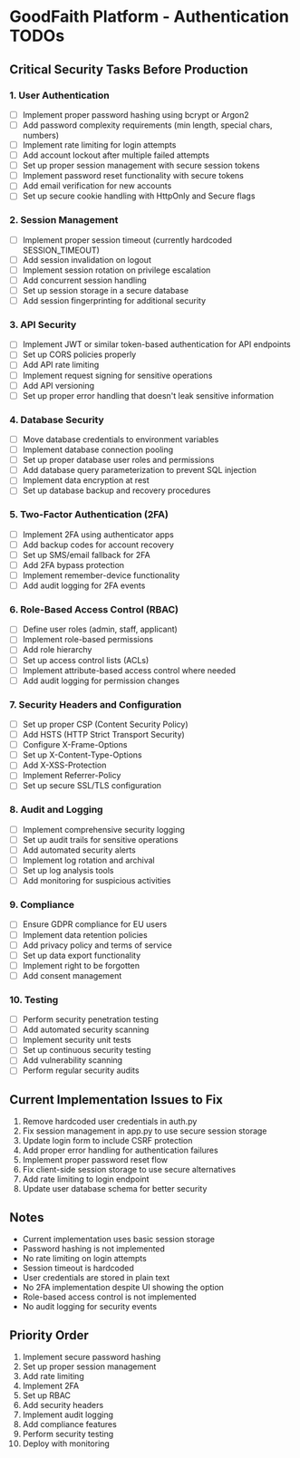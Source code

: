 # GoodFaith Platform - Authentication TODOs

## Critical Security Tasks Before Production

### 1. User Authentication
- [ ] Implement proper password hashing using bcrypt or Argon2
- [ ] Add password complexity requirements (min length, special chars, numbers)
- [ ] Implement rate limiting for login attempts
- [ ] Add account lockout after multiple failed attempts
- [ ] Set up proper session management with secure session tokens
- [ ] Implement password reset functionality with secure tokens
- [ ] Add email verification for new accounts
- [ ] Set up secure cookie handling with HttpOnly and Secure flags

### 2. Session Management
- [ ] Implement proper session timeout (currently hardcoded SESSION_TIMEOUT)
- [ ] Add session invalidation on logout
- [ ] Implement session rotation on privilege escalation
- [ ] Add concurrent session handling
- [ ] Set up session storage in a secure database
- [ ] Add session fingerprinting for additional security

### 3. API Security
- [ ] Implement JWT or similar token-based authentication for API endpoints
- [ ] Set up CORS policies properly
- [ ] Add API rate limiting
- [ ] Implement request signing for sensitive operations
- [ ] Add API versioning
- [ ] Set up proper error handling that doesn't leak sensitive information

### 4. Database Security
- [ ] Move database credentials to environment variables
- [ ] Implement database connection pooling
- [ ] Set up proper database user roles and permissions
- [ ] Add database query parameterization to prevent SQL injection
- [ ] Implement data encryption at rest
- [ ] Set up database backup and recovery procedures

### 5. Two-Factor Authentication (2FA)
- [ ] Implement 2FA using authenticator apps
- [ ] Add backup codes for account recovery
- [ ] Set up SMS/email fallback for 2FA
- [ ] Add 2FA bypass protection
- [ ] Implement remember-device functionality
- [ ] Add audit logging for 2FA events

### 6. Role-Based Access Control (RBAC)
- [ ] Define user roles (admin, staff, applicant)
- [ ] Implement role-based permissions
- [ ] Add role hierarchy
- [ ] Set up access control lists (ACLs)
- [ ] Implement attribute-based access control where needed
- [ ] Add audit logging for permission changes

### 7. Security Headers and Configuration
- [ ] Set up proper CSP (Content Security Policy)
- [ ] Add HSTS (HTTP Strict Transport Security)
- [ ] Configure X-Frame-Options
- [ ] Set up X-Content-Type-Options
- [ ] Add X-XSS-Protection
- [ ] Implement Referrer-Policy
- [ ] Set up secure SSL/TLS configuration

### 8. Audit and Logging
- [ ] Implement comprehensive security logging
- [ ] Set up audit trails for sensitive operations
- [ ] Add automated security alerts
- [ ] Implement log rotation and archival
- [ ] Set up log analysis tools
- [ ] Add monitoring for suspicious activities

### 9. Compliance
- [ ] Ensure GDPR compliance for EU users
- [ ] Implement data retention policies
- [ ] Add privacy policy and terms of service
- [ ] Set up data export functionality
- [ ] Implement right to be forgotten
- [ ] Add consent management

### 10. Testing
- [ ] Perform security penetration testing
- [ ] Add automated security scanning
- [ ] Implement security unit tests
- [ ] Set up continuous security testing
- [ ] Add vulnerability scanning
- [ ] Perform regular security audits

## Current Implementation Issues to Fix
1. Remove hardcoded user credentials in auth.py
2. Fix session management in app.py to use secure session storage
3. Update login form to include CSRF protection
4. Add proper error handling for authentication failures
5. Implement proper password reset flow
6. Fix client-side session storage to use secure alternatives
7. Add rate limiting to login endpoint
8. Update user database schema for better security

## Notes
- Current implementation uses basic session storage
- Password hashing is not implemented
- No rate limiting on login attempts
- Session timeout is hardcoded
- User credentials are stored in plain text
- No 2FA implementation despite UI showing the option
- Role-based access control is not implemented
- No audit logging for security events

## Priority Order
1. Implement secure password hashing
2. Set up proper session management
3. Add rate limiting
4. Implement 2FA
5. Set up RBAC
6. Add security headers
7. Implement audit logging
8. Add compliance features
9. Perform security testing
10. Deploy with monitoring 